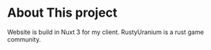 # About This project

Website is build in Nuxt 3 for my client. RustyUranium is a rust game community.